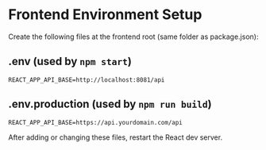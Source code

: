# Frontend Environment Setup

Create the following files at the frontend root (same folder as package.json):

## .env (used by `npm start`)
```
REACT_APP_API_BASE=http://localhost:8081/api
```

## .env.production (used by `npm run build`)
```
REACT_APP_API_BASE=https://api.yourdomain.com/api
```

After adding or changing these files, restart the React dev server.
